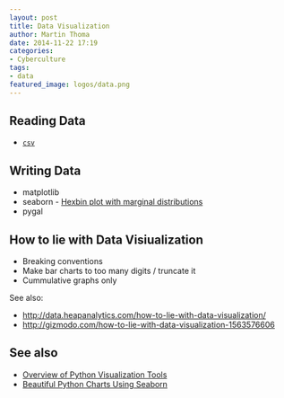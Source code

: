 ```yaml
---
layout: post
title: Data Visualization
author: Martin Thoma
date: 2014-11-22 17:19
categories:
- Cyberculture
tags:
- data
featured_image: logos/data.png
---
```


## Reading Data

* [`csv`](https://docs.python.org/3/library/csv.html)

## Writing Data

* matplotlib
* seaborn - [Hexbin plot with marginal distributions](http://stanford.edu/~mwaskom/software/seaborn/examples/hexbin_marginals.html)
* pygal


## How to lie with Data Visiualization

* Breaking conventions
* Make bar charts to too many digits / truncate it
* Cummulative graphs only

See also:

* http://data.heapanalytics.com/how-to-lie-with-data-visualization/
* http://gizmodo.com/how-to-lie-with-data-visualization-1563576606

## See also

* [Overview of Python Visualization Tools](http://pbpython.com/visualization-tools-1.html)
* [Beautiful Python Charts Using Seaborn](http://the.randomengineer.com/2015/05/17/beautiful-python-charts-using-seaborn/)